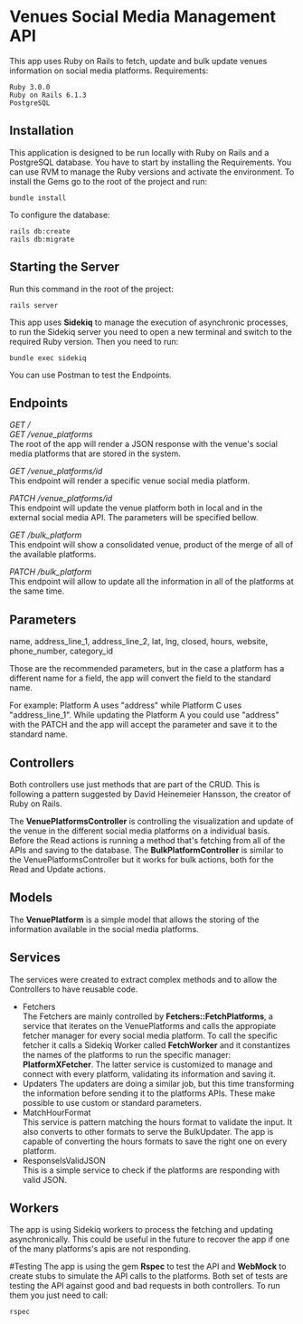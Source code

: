# Venues Social Media Management API

This app uses Ruby on Rails to fetch, update and bulk update venues information on social media platforms.
Requirements:
```
Ruby 3.0.0
Ruby on Rails 6.1.3
PostgreSQL
```

## Installation
This application is designed to be run locally with Ruby on Rails and a PostgreSQL database.
You have to start by installing the Requirements. You can use RVM to manage the Ruby versions and activate the environment.
To install the Gems go to the root of the project and run:
```
bundle install
```
To configure the database:
```
rails db:create
rails db:migrate
```

## Starting the Server
Run this command in the root of the project:
```
rails server
```
This app uses **Sidekiq** to manage the execution of asynchronic processes, to run the Sidekiq server you need to open a new terminal and switch to the required Ruby version. Then you need to run:
```
bundle exec sidekiq
```

You can use Postman to test the Endpoints.
## Endpoints
*GET /*  
*GET /venue_platforms*  
The root of the app will render a JSON response with the venue's social media platforms that are stored in the system.

*GET /venue_platforms/id*  
This endpoint will render a specific venue social media platform.

*PATCH /venue_platforms/id*  
This endpoint will update the venue platform both in local and in the external social media API. The parameters will be specified bellow.

*GET /bulk_platform*  
This endpoint will show a consolidated venue, product of the merge of all of the available platforms.

*PATCH /bulk_platform*  
This endpoint will allow to update all the information in all of the platforms at the same time.

## Parameters
name, address_line_1, address_line_2, lat, lng, closed, hours, website, phone_number, category_id

Those are the recommended parameters, but in the case a platform has a different name for a field, the app will convert the field to the standard name.

For example:
Platform A uses "address" while Platform C uses "address_line_1". While updating the Platform A you could use "address" with the PATCH and the app will accept the parameter and save it to the standard name.

## Controllers
Both controllers use just methods that are part of the CRUD. This is following a pattern suggested by David Heinemeier Hansson, the creator of Ruby on Rails.

The **VenuePlatformsController** is controlling the visualization and update of the venue in the different social media platforms on a individual basis. Before the Read actions is running a method that's fetching from all of the APIs and saving to the database.
The **BulkPlatformController** is similar to the VenuePlatformsController but it works for bulk actions, both for the Read and Update actions.

## Models
The **VenuePlatform** is a simple model that allows the storing of the information available in the social media platforms.

## Services
The services were created to extract complex methods and to allow the Controllers to have reusable code.
* Fetchers  
The Fetchers are mainly controlled by **Fetchers::FetchPlatforms**, a service that iterates on the VenuePlatforms and calls the appropiate fetcher manager for every social media platform. To call the specific fetcher it calls a Sidekiq Worker called **FetchWorker** and it constantizes the names of the platforms to run the specific manager: **PlatformXFetcher**.
The latter service is customized to manage and connect with every platform, validating its information and saving it.
* Updaters 
The updaters are doing a similar job, but this time transforming the information before sending it to the platforms APIs. These make possible to use custom or standard parameters.
* MatchHourFormat  
This service is pattern matching the hours format to validate the input. It also converts to other formats to serve the BulkUpdater. The app is capable of converting the hours formats to save the right one on every platform.
* ResponseIsValidJSON  
This is a simple service to check if the platforms are responding with valid JSON.

## Workers
The app is using Sidekiq workers to process the fetching and updating asynchronically. This could be useful in the future to recover the app if one of the many platforms's apis are not responding.

#Testing
The app is using the gem **Rspec** to test the API and **WebMock** to create stubs to simulate the API calls to the platforms. Both set of tests are testing the API against good and bad requests in both controllers.
To run them you just need to call:
```
rspec
```
